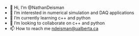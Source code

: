 - 👋 Hi, I’m @NathanDeisman
- 👀 I’m interested in numerical simulation and DAQ applications
- 🌱 I’m currently learning c++ and python
- 💞️ I’m looking to collaborate on c++ and python
- 📫 How to reach me ndeisman@ualberta.ca

<!---
NathanDeisman/NathanDeisman is a ✨ special ✨ repository because its `README.md` (this file) appears on your GitHub profile.
You can click the Preview link to take a look at your changes.
--->
